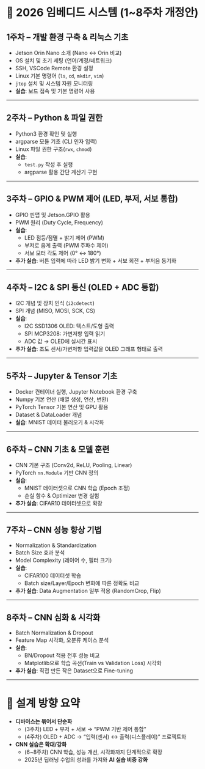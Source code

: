 # 📘 2026 임베디드 시스템 (1~8주차 개정안)

## **1주차 – 개발 환경 구축 & 리눅스 기초**
- Jetson Orin Nano 소개 (Nano ↔ Orin 비교)  
- OS 설치 및 초기 세팅 (언어/계정/네트워크)  
- SSH, VSCode Remote 환경 설정  
- Linux 기본 명령어 (`ls`, `cd`, `mkdir`, `vim`)  
- `jtop` 설치 및 시스템 자원 모니터링  
- **실습**: 보드 접속 및 기본 명령어 사용  

---

## **2주차 – Python & 파일 권한**
- Python3 환경 확인 및 실행  
- argparse 모듈 기초 (CLI 인자 입력)  
- Linux 파일 권한 구조(`rwx`, `chmod`)  
- **실습**:  
  - `test.py` 작성 후 실행  
  - argparse 활용 간단 계산기 구현  

---

## **3주차 – GPIO & PWM 제어 (LED, 부저, 서보 통합)**
- GPIO 핀맵 및 Jetson.GPIO 활용  
- PWM 원리 (Duty Cycle, Frequency)  
- **실습**:  
  - LED 점등/점멸 + 밝기 제어 (PWM)  
  - 부저로 음계 출력 (PWM 주파수 제어)  
  - 서보 모터 각도 제어 (0° ↔ 180°)  
- **추가 실습**: 버튼 입력에 따라 LED 밝기 변화 + 서보 회전 + 부저음 동기화  

---

## **4주차 – I2C & SPI 통신 (OLED + ADC 통합)**
- I2C 개념 및 장치 인식 (`i2cdetect`)  
- SPI 개념 (MISO, MOSI, SCK, CS)  
- **실습**:  
  - I2C SSD1306 OLED: 텍스트/도형 출력  
  - SPI MCP3208: 가변저항 입력 읽기  
  - ADC 값 → OLED에 실시간 표시  
- **추가 실습**: 조도 센서/가변저항 입력값을 OLED 그래프 형태로 출력  

---

## **5주차 – Jupyter & Tensor 기초**
- Docker 컨테이너 실행, Jupyter Notebook 환경 구축  
- Numpy 기본 연산 (배열 생성, 연산, 변환)  
- PyTorch Tensor 기본 연산 및 GPU 활용  
- Dataset & DataLoader 개념  
- **실습**: MNIST 데이터 불러오기 & 시각화  

---

## **6주차 – CNN 기초 & 모델 훈련**
- CNN 기본 구조 (Conv2d, ReLU, Pooling, Linear)  
- PyTorch `nn.Module` 기반 CNN 정의  
- **실습**:  
  - MNIST 데이터셋으로 CNN 학습 (Epoch 조정)  
  - 손실 함수 & Optimizer 변경 실험  
- **추가 실습**: CIFAR10 데이터셋으로 확장  

---

## **7주차 – CNN 성능 향상 기법**
- Normalization & Standardization  
- Batch Size 효과 분석  
- Model Complexity (레이어 수, 필터 크기)  
- **실습**:  
  - CIFAR100 데이터셋 학습  
  - Batch size/Layer/Epoch 변화에 따른 정확도 비교  
- **추가 실습**: Data Augmentation 일부 적용 (RandomCrop, Flip)  

---

## **8주차 – CNN 심화 & 시각화**
- Batch Normalization & Dropout  
- Feature Map 시각화, 오분류 케이스 분석  
- **실습**:  
  - BN/Dropout 적용 전후 성능 비교  
  - Matplotlib으로 학습 곡선(Train vs Validation Loss) 시각화  
- **추가 실습**: 직접 만든 작은 Dataset으로 Fine-tuning  

---

# 📌 설계 방향 요약
- **디바이스는 묶어서 단순화**  
  - (3주차) LED + 부저 + 서보 → “PWM 기반 제어 통합”  
  - (4주차) OLED + ADC → “입력(센서) ↔ 출력(디스플레이)” 프로젝트화  
- **CNN 실습은 확대/강화**  
  - (6~8주차) CNN 학습, 성능 개선, 시각화까지 단계적으로 확장  
  - 2025년 딥러닝 수업의 성과를 가져와 **AI 실습 비중 강화**
